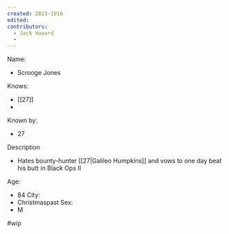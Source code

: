 ```yaml
---
created: 2023-1016
edited:
contributors:
  - Jack Howard
  - 
---
```


Name:
- Scrooge Jones

Knows:
- [[27]]
- 

Known by:
- 27

Description
- Hates bounty-hunter [[27|Galileo Humpkins]] and vows to one day beat his butt in Black Ops II

Age:
- 84
City:
- Christmaspast
Sex:
- M

#wip
